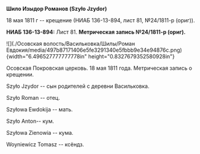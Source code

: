 **Шило Изыдор Романов (Szyło Jzydor)**

18 мая 1811 г -- крещение (НИАБ 136-13-894, лист 81, №24/1811-р (ориг)).

**НИАБ 136-13-894:** Лист 81. **Метрическая запись №24/1811-р (ориг).**

![](./Осовская волость/Васильковка/Шилы/Роман Евдокия/media/497b87171406e5fe3291340e5fbbb9e34e94876c.png){width="6.496527777777778in"
height="0.8327679352580928in"}

Осовская Покровская церковь. 18 мая 1811 года. Метрическая запись о
крещении.

Szyło Jzydor -- сын родителей с деревни Васильковка.

Szyło Roman -- отец.

Szyłowa Ewdokija -- мать.

Szyło Anton-- кум.

Szyłowa Zienowia -- кума.

Woyniewicz Tomasz -- ксёндз.
